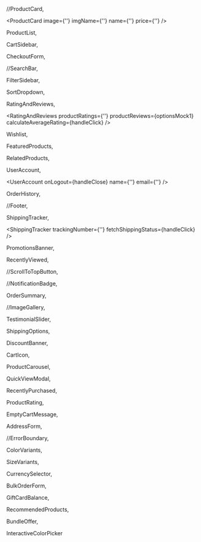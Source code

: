 //ProductCard,

<ProductCard image={''} imgName={''} name={''} price={''} />

ProductList,

<ProductList products={optionsMock1} />

CartSidebar,

<CartSidebar onCheckout={handleClose} onRemoveFromCart={handleClose} cartItems={optionsMock1} />

CheckoutForm,

<CheckoutForm />

//SearchBar,

<SearchBar />

FilterSidebar,

<FilterSidebar onCategoryChange={handleClose} categories={optionsMock1} />

SortDropdown,

<SortDropdown sortOptions={optionsMock1} selectedOption={handleClick} />

RatingAndReviews,

<RatingAndReviews productRatings={''} productReviews={optionsMock1} calculateAverageRating={handleClick} />

Wishlist,

<Wishlist onRemoveFromWishlist={handleClose} wishlistItems={optionsMock1} />

FeaturedProducts,

<FeaturedProducts featuredProducts={optionsMock1} />

RelatedProducts,

<RelatedProducts relatedProducts={optionsMock1} />

UserAccount,

<UserAccount onLogout={handleClose} name={''} email={''} />

OrderHistory,

<OrderHistory orders={optionsMock1} />

//Footer,

<footer />

ShippingTracker,

<ShippingTracker trackingNumber={''} fetchShippingStatus={handleClick} />

PromotionsBanner,

<PromotionsBanner message={strings} />

RecentlyViewed,

<RecentlyViewed viewedProducts={optionsMock1} />

//ScrollToTopButton,

<ScrollToTopButton />

//NotificationBadge,

<NotificationBadge count={strings} />

OrderSummary,

<OrderSummary cartItems={optionsMock1} shippingCost={strings} totalAmount={strings1} calculateSubtotal={handleClick} />

//ImageGallery,

<ImageGallery images={optionsMock1} />

TestimonialSlider,

<TestimonialSlider testimonials={optionsMock1} />

ShippingOptions,

<ShippingOptions onOptionChange={handleClick} options={optionsMock1} />

DiscountBanner,

<DiscountBanner discountPercentage={strings} />

CartIcon,

<CartIcon itemCount={strings} />

ProductCarousel,

<ProductCarousel products={optionsMock1} />

QuickViewModal,

<QuickViewModal onClose={handleClose} image={strings} imgName={strings1} name={strings2} price={strings2} description={strings2} />

RecentlyPurchased,

<RecentlyPurchased purchasedItems={optionsMock1} />

ProductRating,

<ProductRating rating={strings} />

EmptyCartMessage,

<EmptyCartMessage />

AddressForm,

<AddressForm />

//ErrorBoundary,

<ErrorBoundary />

ColorVariants,

<ColorVariants onColorChange={handleClick} colors={optionsMock1} />

SizeVariants,

<SizeVariants onSizeChange={handleClick} selectedSize={strings} sizes={optionsMock1} />

CurrencySelector,

<CurrencySelector onCurrencyChange={handleClick} selectedCurrency={handleClick} currencies={optionsMock1} />

BulkOrderForm,

<BulkOrderForm />

GiftCardBalance,

<GiftCardBalance balance={strings} />

RecommendedProducts,

<RecommendedProducts products={optionsMock1} />

BundleOffer,

<BundleOffer products={optionsMock1} />

InteractiveColorPicker

<InteractiveColorPicker onColorChange={handleClick} />

